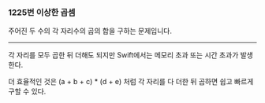 ### 1225번 이상한 곱셈

주어진 두 수의 각 자리수의 곱의 합을 구하는 문제입니다.

---

각 자리를 모두 곱한 뒤 더해도 되지만 Swift에서는 메모리 초과 또는 시간 초과가 발생한다. 

더 효율적인 것은 (a + b + c) * (d + e) 처럼 각 자리를 다 더한 뒤 곱하면 쉽고 빠르게 구할 수 있다.
